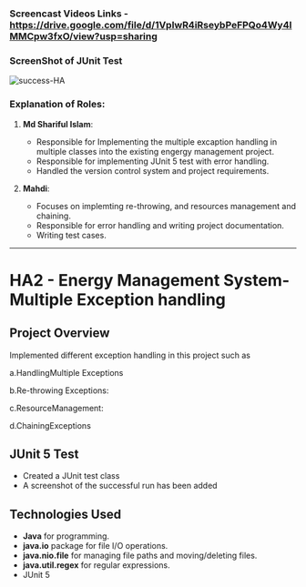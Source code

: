 ### **Screencast Videos Links - https://drive.google.com/file/d/1VpIwR4iRseybPeFPQo4Wy4IMMCpw3fxO/view?usp=sharing**

### **ScreenShot of JUnit Test**

![success-HA](https://github.com/user-attachments/assets/b4c3456b-349a-43be-bc82-04135200c8aa)

### **Explanation of Roles:**

1. **Md Shariful Islam**: 
   - Responsible for Implementing the multiple excaption handling in multiple classes into the existing engergy management project.
   - Responsible for implementing JUnit 5 test with error handling.
   - Handled the version control system and project requirements.

2. **Mahdi**: 
   - Focuses on implemting re-throwing, and resources management and chaining.
   - Responsible for error handling and writing project documentation.
   - Writing test cases.

---

# HA2 - Energy Management System- Multiple Exception handling

## Project Overview

Implemented different exception handling in this project such as 

a.HandlingMultiple Exceptions

b.Re-throwing Exceptions:

c.ResourceManagement:

d.ChainingExceptions

## JUnit 5 Test

- Created a JUnit test class  
- A screenshot of the successful run has been added

## Technologies Used

- **Java** for programming.
- **java.io** package for file I/O operations.
- **java.nio.file** for managing file paths and moving/deleting files.
- **java.util.regex** for regular expressions.
- JUnit 5


